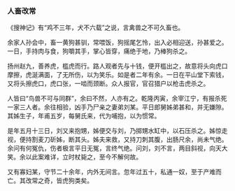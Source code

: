 <script type="text/javascript">
    var head = document.getElementsByTagName('head')[0];
    cssURL = '/public/article_1.css';
    linkTag = document.createElement('link');
    linkTag.href = cssURL;
    linkTag.setAttribute('type','text/css');
    linkTag.setAttribute('rel','stylesheet');
    head.appendChild(linkTag);
</script>
### 人畜改常

《搜神记》有“鸡不三年，犬不六载”之说，言禽兽之不可久畜也。

余家人孙会中，畜一黄狗甚驯，常喂饭，狗摇尾乞怜，出入必相迎送，孙甚爱之。一日，手持肉与食，狗嚼其手，掌心皆穿，痛绝于地，乃棒狗杀之。

扬州赵九，善养虎，槛虎而行。路人观者先与十钱，便开槛出之，故意将头向虎口摩擦，虎涎满面，了无所伤，以为笑乐。如是者二年有余。一日在平山堂下索钱，又将头擦虎口，虎口张，一啮而颈断。众人报官，官召猎户以枪击虎杀之。

人皆曰“鸟兽不可与同群”，余曰不然，人亦有之。乾隆丙寅，余宰江宁，有报杀死一家三人者。余往相验，凶手乃尸亲之妻弟刘某。平日郎舅姊弟甚和，并无嫌隙。其姊生子，年甫五岁，每舅氏来，代为哺抱，以为惯常。

是年五月十三日，刘又来抱甥，姊便交与刘，乃掷甥水缸中，以石压杀之。姊惊走视，便持割麦刀斫姊，断其头。姊夫来救，又持刀刺其腹，出肠尺余，尚未气绝。余问有何冤仇，伤者极言平日无冤，言终气绝。问刘，刘不言，两目斜视，向天大笑。余以此案难详，立时杖毙之，至今不解何故。

又有寡妇某，守节二十余年，内外无间言。忽年过五十，私通一奴，至于产难而亡。其改常之奇，皆虎狗类矣。

